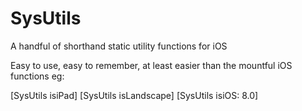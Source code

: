 # SysUtils
A handful of shorthand static utility functions  for iOS

Easy to use, easy to remember, at least easier than the mountful iOS functions eg:

[SysUtils isiPad]
[SysUtils isLandscape]
[SysUtils isiOS: 8.0]
